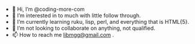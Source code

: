 - 👋 Hi, I’m @coding-more-com
- 👀 I’m interested in to much with little follow through.
- 🌱 I’m currently learning ruku, lisp, perl, and everything that is HTML{5}.
- 💞️ I’m not looking to collaborate on anything, not qualified.
- 📫 How to reach me libmgg@gmail.com .

<!---
coding-more-com/coding-more-com is a ✨ special ✨ repository because its `README.md` (this file) appears on your GitHub profile.
You can click the Preview link to take a look at your changes.
--->
